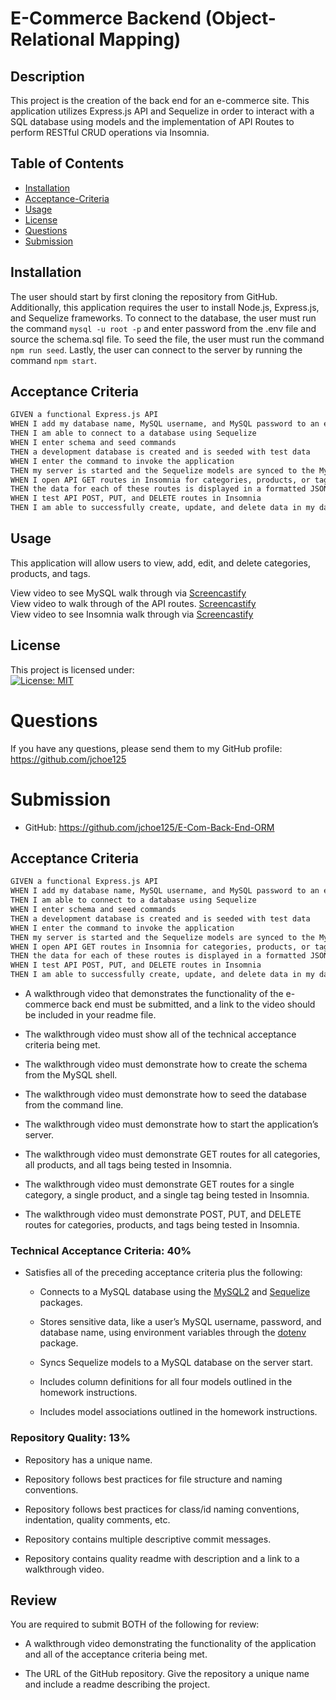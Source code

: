 
# E-Commerce Backend (Object-Relational Mapping)

## Description 
This project is the creation of the back end for an e-commerce site. This application utilizes Express.js API and Sequelize in order to interact with a SQL database using models and the implementation of API Routes to perform RESTful CRUD operations via Insomnia.

## Table of Contents
* [Installation](#installation)
* [Acceptance-Criteria](#acceptance-criteria)
* [Usage](#usage)
* [License](#license)
* [Questions](#questions)
* [Submission](#submission)

## Installation 
The user should start by first cloning the repository from GitHub. Additionally, this application requires the user to install Node.js, Express.js, and Sequelize frameworks. To connect to the database, the user must run the command `mysql -u root -p` and enter password from the .env file and source the schema.sql file. To seed the file, the user must run the command `npm run seed`. Lastly, the user can connect to the server by running the command `npm start`. 

## Acceptance Criteria

```md
GIVEN a functional Express.js API
WHEN I add my database name, MySQL username, and MySQL password to an environment variable file
THEN I am able to connect to a database using Sequelize
WHEN I enter schema and seed commands
THEN a development database is created and is seeded with test data
WHEN I enter the command to invoke the application
THEN my server is started and the Sequelize models are synced to the MySQL database
WHEN I open API GET routes in Insomnia for categories, products, or tags
THEN the data for each of these routes is displayed in a formatted JSON
WHEN I test API POST, PUT, and DELETE routes in Insomnia
THEN I am able to successfully create, update, and delete data in my database
```

## Usage 
This application will allow users to view, add, edit, and delete categories, products, and tags.

View video to see MySQL walk through via [Screencastify](https://drive.google.com/file/d/1rGknm_dCHlzDqsICb5eWbsOfmPPLq0q5/view)<br>
View video to walk through of the API routes. [Screencastify](https://drive.google.com/file/d/1KDgDctcv66DZwJ4sRQ25_R7aBmImfU5y/view)<br>
View video to see Insomnia walk through via [Screencastify](https://drive.google.com/file/d/19GbrbxORiqPIEN0aaUVtRSq8gyA8yN_B/view)

## License 
This project is licensed under:  
[![License: MIT](https://img.shields.io/badge/License-MIT-yellow.svg)](https://img.shields.io/badge/License-MIT-yellow.svg)

# Questions
If you have any questions, please send them to my GitHub profile: https://github.com/jchoe125

# Submission
* GitHub: https://github.com/jchoe125/E-Com-Back-End-ORM


## Acceptance Criteria

```md
GIVEN a functional Express.js API
WHEN I add my database name, MySQL username, and MySQL password to an environment variable file
THEN I am able to connect to a database using Sequelize
WHEN I enter schema and seed commands
THEN a development database is created and is seeded with test data
WHEN I enter the command to invoke the application
THEN my server is started and the Sequelize models are synced to the MySQL database
WHEN I open API GET routes in Insomnia for categories, products, or tags
THEN the data for each of these routes is displayed in a formatted JSON
WHEN I test API POST, PUT, and DELETE routes in Insomnia
THEN I am able to successfully create, update, and delete data in my database
```

* A walkthrough video that demonstrates the functionality of the e-commerce back end must be submitted, and a link to the video should be included in your readme file.

* The walkthrough video must show all of the technical acceptance criteria being met.

* The walkthrough video must demonstrate how to create the schema from the MySQL shell.

* The walkthrough video must demonstrate how to seed the database from the command line.

* The walkthrough video must demonstrate how to start the application’s server.

* The walkthrough video must demonstrate GET routes for all categories, all products, and all tags being tested in Insomnia.

* The walkthrough video must demonstrate GET routes for a single category, a single product, and a single tag being tested in Insomnia.

* The walkthrough video must demonstrate POST, PUT, and DELETE routes for categories, products, and tags being tested in Insomnia.

### Technical Acceptance Criteria: 40%

* Satisfies all of the preceding acceptance criteria plus the following:

  * Connects to a MySQL database using the [MySQL2](https://www.npmjs.com/package/mysql) and [Sequelize](https://www.npmjs.com/package/sequelize) packages.

  * Stores sensitive data, like a user’s MySQL username, password, and database name, using environment variables through the [dotenv](https://www.npmjs.com/package/dotenv) package.

  * Syncs Sequelize models to a MySQL database on the server start.

  * Includes column definitions for all four models outlined in the homework instructions.

  * Includes model associations outlined in the homework instructions.

### Repository Quality: 13%

* Repository has a unique name.

* Repository follows best practices for file structure and naming conventions.

* Repository follows best practices for class/id naming conventions, indentation, quality comments, etc.

* Repository contains multiple descriptive commit messages.

* Repository contains quality readme with description and a link to a walkthrough video.

## Review

You are required to submit BOTH of the following for review:

* A walkthrough video demonstrating the functionality of the application and all of the acceptance criteria being met.

* The URL of the GitHub repository. Give the repository a unique name and include a readme describing the project.
